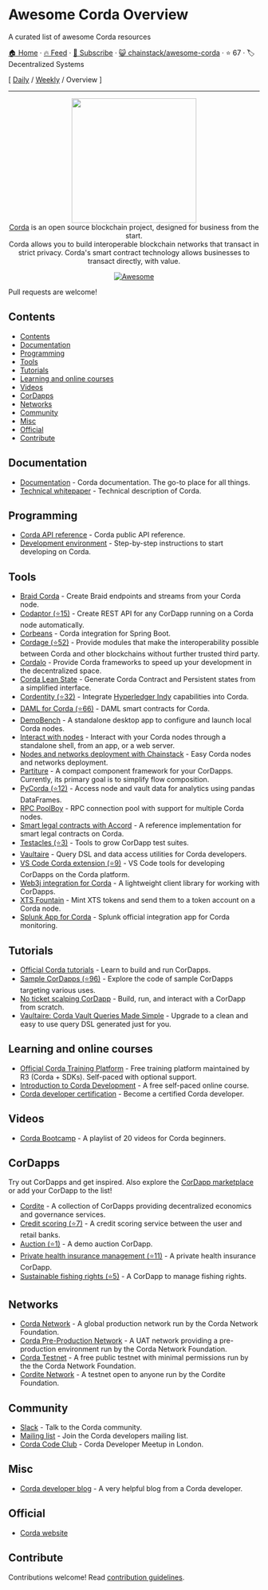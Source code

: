 # Awesome Corda Overview

A curated list of awesome Corda resources

[🏠 Home](/README.md) · [🔥 Feed](https://www.trackawesomelist.com/chainstack/awesome-corda/rss.xml) · [📮 Subscribe](https://trackawesomelist.us17.list-manage.com/subscribe?u=d2f0117aa829c83a63ec63c2f&id=36a103854c) · [😺 chainstack/awesome-corda](https://github.com/chainstack/awesome-corda) · ⭐ 67 · 🏷️ Decentralized Systems

[ [Daily](/content/chainstack/awesome-corda/README.md) / [Weekly](/content/chainstack/awesome-corda/week/README.md) / Overview ]

---

<div align="center">
  <a href="https://www.corda.net/"><img width="250px" src="https://github.com/chainstack/awesome-corda/raw/master/./project_logo.png">
  </a><br />
  <a href="https://www.corda.net/">Corda</a> is an open source blockchain project, designed for business from the start.
  <br />Corda allows you to build interoperable blockchain networks that transact in strict privacy. Corda's smart contract technology allows businesses to transact directly, with value.
  <br />

[![Awesome](https://awesome.re/badge.svg)](https://awesome.re)

</div>

Pull requests are welcome!

## Contents

*   [Contents](#contents)
*   [Documentation](#documentation)
*   [Programming](#programming)
*   [Tools](#tools)
*   [Tutorials](#tutorials)
*   [Learning and online courses](#learning-and-online-courses)
*   [Videos](#videos)
*   [CorDapps](#cordapps)
*   [Networks](#networks)
*   [Community](#community)
*   [Misc](#misc)
*   [Official](#official)
*   [Contribute](#contribute)

## Documentation

*   [Documentation](https://docs.corda.net/) - Corda documentation. The go-to place for all things.
*   [Technical whitepaper](https://www.r3.com/reports/corda-technical-whitepaper/) - Technical description of Corda.

## Programming

*   [Corda API reference](https://api.corda.net/) - Corda public API reference.
*   [Development environment](https://docs.corda.net/getting-set-up.html#set-up-instructions) - Step-by-step instructions to start developing on Corda.

## Tools

*   [Braid Corda](https://gitlab.com/bluebank/braid/tree/master/braid-corda) - Create Braid endpoints and streams from your Corda node.
*   [Codaptor (⭐15)](https://github.com/180Protocol/codaptor) - Create REST API for any CorDapp running on a Corda node automatically.
*   [Corbeans](https://manosbatsis.github.io/corbeans) - Corda integration for Spring Boot.
*   [Cordage (⭐52)](https://github.com/LayerXcom/cordage) - Provide modules that make the interoperability possible between Corda and other blockchains without further trusted third party.
*   [Cordalo](https://github.com/cordalo-ch) - Provide Corda frameworks to speed up your development in the decentralized space.
*   [Corda Lean State](https://manosbatsis.github.io/corda-lean-state) - Generate Corda Contract and Persistent states from a simplified interface.
*   [Cordentity (⭐32)](https://github.com/hyperledger-labs/cordentity) - Integrate [Hyperledger Indy](https://www.hyperledger.org/projects/hyperledger-indy) capabilities into Corda.
*   [DAML for Corda (⭐66)](https://github.com/chainstack/awesome-corda) - DAML smart contracts for Corda.
*   [DemoBench](https://www.corda.net/demobench/) - A standalone desktop app to configure and launch local Corda nodes.
*   [Interact with nodes](https://docs.chainstack.com/operations/corda/tools) - Interact with your Corda nodes through a standalone shell, from an app, or a web server.
*   [Nodes and networks deployment with Chainstack](https://chainstack.com/corda/) - Easy Corda nodes and networks deployment.
*   [Partiture](https://manosbatsis.github.io/partiture/) - A compact component framework for your CorDapps. Currently, its primary goal is to simplify flow composition.
*   [PyCorda (⭐12)](https://github.com/chainhaus/pycorda) - Access node and vault data for analytics using pandas DataFrames.
*   [RPC PoolBoy](https://manosbatsis.github.io/corda-rpc-poolboy/) - RPC connection pool with support for multiple Corda nodes.
*   [Smart legal contracts with Accord](https://www.accordproject.org/news/smart-legal-contracts-on-corda/) - A reference implementation for smart legal contracts on Corda.
*   [Testacles (⭐3)](https://github.com/manosbatsis/corda-testacles) - Tools to grow CorDapp test suites.
*   [Vaultaire](https://manosbatsis.github.io/vaultaire/) - Query DSL and data access utilities for Corda developers.
*   [VS Code Corda extension (⭐9)](https://github.com/corda/vscode-corda) - VS Code tools for developing CorDapps on the Corda platform.
*   [Web3j integration for Corda](http://corda.web3j.io/) - A lightweight client library for working with CorDapps.
*   [XTS Fountain](https://cordite.foundation/) - Mint XTS tokens and send them to a token account on a Corda node.
*   [Splunk App for Corda](https://github.com/splunkdlt/splunk-app-for-corda) - Splunk official integration app for Corda monitoring.

## Tutorials

*   [Official Corda tutorials](https://docs.corda.net/tutorials-index.html) - Learn to build and run CorDapps.
*   [Sample CorDapps (⭐96)](https://github.com/corda/samples/) - Explore the code of sample CorDapps targeting various uses.
*   [No ticket scalping CorDapp](https://docs.chainstack.com/tutorials/no-ticket-scalping-cordapp-on-corda) - Build, run, and interact with a CorDapp from scratch.
*   [Vaultaire: Corda Vault Queries Made Simple](https://medium.com/@manosbatsis/vaultaire-corda-vault-queries-made-simple-d13db4147298) - Upgrade to a clean and easy to use query DSL generated just for you.

## Learning and online courses

*   [Official Corda Training Platform](https://training.corda.net/) - Free training platform maintained by R3 (Corda + SDKs). Self-paced with optional support.
*   [Introduction to Corda Development](https://www.udemy.com/course/corda-development/) - A free self-paced online course.
*   [Corda developer certification](https://www.r3.com/training-and-certification/) - Become a certified Corda developer.

## Videos

*   [Corda Bootcamp](https://www.youtube.com/playlist?list=PLi1PppB3-YrVq5Qy_RM9Qidq0eh-nL11N) - A playlist of 20 videos for Corda beginners.

## CorDapps

Try out CorDapps and get inspired. Also explore the [CorDapp marketplace](https://marketplace.r3.com/) or add your CorDapp to the list!

*   [Cordite](https://gitlab.com/cordite/cordite) - A collection of CorDapps providing decentralized economics and governance services.
*   [Credit scoring (⭐7)](https://github.com/rafaelazeredo/creditbank) - A credit scoring service between the user and retail banks.
*   [Auction (⭐1)](https://github.com/ashutoshmeher-r3/auction-cordapp) - A demo auction CorDapp.
*   [Private health insurance management (⭐11)](https://github.com/corda-codeclub/marge) - A private health insurance CorDapp.
*   [Sustainable fishing rights (⭐5)](https://github.com/joeldudleyr3/olive-oyl) - A CorDapp to manage fishing rights.

## Networks

*   [Corda Network](https://corda.network/) - A global production network run by the Corda Network Foundation.
*   [Corda Pre-Production Network](https://corda.network/participation/preprod.html) - A UAT network providing a pre-production environment run by the Corda Network Foundation.
*   [Corda Testnet](https://docs.corda.net/corda-testnet-intro.html) - A free public testnet with minimal permissions run by the the Corda Network Foundation.
*   [Cordite Network](https://cordite.foundation/) - A testnet open to anyone run by the Cordite Foundation.

## Community

*   [Slack](http://slack.corda.net/) - Talk to the Corda community.
*   [Mailing list](https://groups.io/g/corda-dev) - Join the Corda developers mailing list.
*   [Corda Code Club](https://www.meetup.com/Corda-Code-Club/) - Corda Developer Meetup in London.

## Misc

*   [Corda developer blog](https://lankydan.dev) - A very helpful blog from a Corda developer.

## Official

*   [Corda website](https://www.corda.net/)

## Contribute

Contributions welcome! Read [contribution guidelines](https://github.com/chainstack/awesome-corda/blob/master/README.md/CONTRIBUTING.md).

